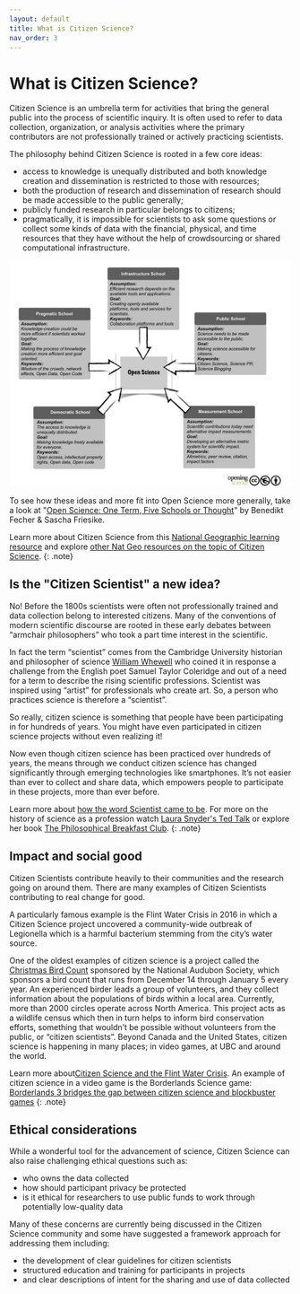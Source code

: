 ```yaml
---
layout: default
title: What is Citizen Science?
nav_order: 3
---
```

# What is Citizen Science?
Citizen Science is an umbrella term for activities that bring the general public into the process of scientific inquiry. It is often used to refer to data collection, organization, or analysis activities where the primary contributors are not professionally trained or actively practicing scientists.

The philosophy behind Citizen Science is rooted in a few core ideas:
* access to knowledge is unequally distributed and both knowledge creation and dissemination is restricted to those with resources;
* both the production of research and dissemination of research should be made accessible to the public generally;
* publicly funded research in particular belongs to citizens;
* pragmatically, it is impossible for scientists to ask some questions or collect some kinds of data with the financial, physical, and time resources that they have without the help of crowdsourcing or shared computational infrastructure.

<img src="images/five-schools-of-thought.png" alt="Five Schools of Open Science thought" width="600" height="auto">

To see how these ideas and more fit into Open Science more generally, take a look at "[Open Science: One Term, Five Schools or Thought](http://book.openingscience.org.s3-website-eu-west-1.amazonaws.com/basics_background/open_science_one_term_five_schools_of_thought.html)" by Benedikt Fecher & Sascha Friesike.

Learn more about Citizen Science from this [National Geographic learning resource](https://www.nationalgeographic.org/encyclopedia/citizen-science/) and explore [other Nat Geo resources on the topic of Citizen Science](https://www.nationalgeographic.org/topics/citizen-science/?q=&page=1&per_page=25).
{: .note}

## Is the "Citizen Scientist" a new idea?
No! Before the 1800s scientists were often not professionally trained and data collection belong to interested citizens. Many of the conventions of modern scientific discourse are rooted in these early debates between “armchair philosophers” who took a part time interest in the scientific.

In fact the term “scientist” comes from the Cambridge University historian and philosopher of science [William Whewell](https://plato.stanford.edu/entries/whewell/) 
who coined it in response a challenge from the English poet Samuel Taylor Coleridge and out of a need for a term to describe the rising scientific professions. Scientist was inspired using “artist” for professionals who create art. So, a person who practices science is therefore a “scientist”.

So really, citizen science is something that people have been participating in for hundreds of years. You might have even participated in citizen science projects without even realizing it!

Now even though citizen science has been practiced over hundreds of years, the means through we conduct citizen science has changed significantly through emerging technologies like smartphones. It’s not easier than ever to collect and share data, which empowers people to participate in these projects, more than ever before.


Learn more about [how the word Scientist came to be](https://www.npr.org/templates/story/story.php?storyId=127037417). For more on the history of science as a profession watch [Laura Snyder's Ted Talk](https://www.ted.com/talks/laura_snyder_the_philosophical_breakfast_club?language=en) or explore her book [The Philosophical Breakfast Club](https://vpl.bibliocommons.com/item/show/2383885038).
{: .note}

## Impact and social good
Citizen Scientists contribute heavily to their communities and the research going on around them. There are many examples of Citizen Scientists contributing to real change for good.

A particularly famous example is the Flint Water Crisis in 2016 in which a Citizen Science project uncovered a community-wide outbreak of Legionella which is a harmful bacterium stemming from the city’s water source.

One of the oldest examples of citizen science is a project called the [Christmas Bird Count](https://www.nationalgeographic.org/encyclopedia/citizen-science/) sponsored by the National Audubon Society, which sponsors a bird count that runs from December 14 through January 5 every year. An experienced birder leads a group of volunteers, and they collect information about the populations of birds within a local area. Currently, more than 2000 circles operate across North America. This project acts as a wildlife census which then in turn helps to inform bird conservation efforts, something that wouldn’t be possible without volunteers from the public, or “citizen scientists”. Beyond Canada and the United States, citizen science is happening in many places; in video games, at UBC and around the world.


Learn more about[Citizen Science and the Flint Water Crisis](https://theoryandpractice.citizenscienceassociation.org/articles/10.5334/cstp.154/). An example of citizen science in a video game is the Borderlands Science game: [Borderlands 3 bridges the gap between citizen science and blockbuster games](https://techcrunch.com/2020/04/07/borderlands-3-science-research-gut-microbiome/)
{: .note}

## Ethical considerations
While a wonderful tool for the advancement of science, Citizen Science can also raise challenging ethical questions such as:
* who owns the data collected
* how should participant privacy be protected
* is it ethical for researchers to use public funds to work through potentially low-quality data

Many of these concerns are currently being discussed in the Citizen Science community and some have suggested a framework approach for addressing them including:
* the development of clear guidelines for citizen scientists
* structured education and training for participants in projects
* and clear descriptions of intent for the sharing and use of data collected
